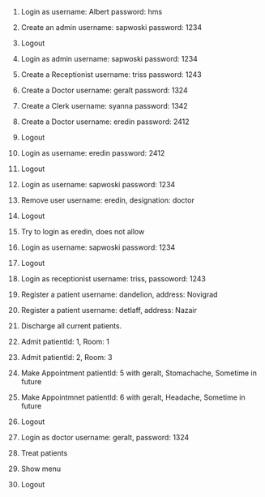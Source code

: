 1.  Login as username: Albert password: hms
2.  Create an admin username: sapwoski password: 1234
3.  Logout
4.  Login as admin username: sapwoski password: 1234
5.  Create a Receptionist username: triss password: 1243
6.  Create a Doctor username: geralt password: 1324
7.  Create a Clerk username: syanna password: 1342
8.  Create a Doctor username: eredin password: 2412
9.  Logout
10. Login as username: eredin password: 2412
11. Logout
12. Login as username: sapwoski password: 1234
13. Remove user username: eredin, designation: doctor
14. Logout
15. Try to login as eredin, does not allow
16. Login as username: sapwoski password: 1234
17. Logout

17. Login as receptionist username: triss, passoword: 1243
18. Register a patient username: dandelion, address: Novigrad
19. Register a patient username: detlaff, address: Nazair
20. Discharge all current patients.
21. Admit patientId: 1, Room: 1
22. Admit patientId: 2, Room: 3
23. Make Appointment patientId: 5 with geralt, Stomachache, Sometime in future
24. Make Appointmnet patientId: 6 with geralt, Headache, Sometime in future
25. Logout

26. Login as doctor username: geralt, password: 1324
27. Treat patients
28. Show menu
29. Logout
